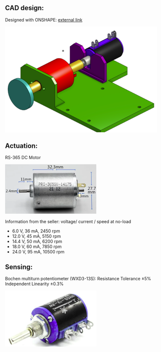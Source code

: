 ## CAD design:

Designed with ONSHAPE: [external link](https://cad.onshape.com/documents/10bc479726efd397e1b6da2f/w/0b0132ffe39dfe43be7fad69/e/8997c8a6fc3ccb14e4730629)

<img src="./images/haptic-konb.png" width="500">

## Actuation:

RS-365 DC Motor

<img src="./images/dc-motor-dimension.png" width="300">

Information from the seller: voltage/ current / speed at no-load
- 6.0 V, 36 mA, 2450 rpm
- 12.0 V, 45 mA, 5150 rpm
- 14.4 V, 50 mA, 6200 rpm
- 18.0 V, 60 mA, 7850 rpm
- 24.0 V, 95 mA, 10500 rpm

## Sensing:

Bochen multiturn potentiometer (WXD3-13S): Resistance Tolerance ±5% Independent Linearity ±0.3% 

<img src="./images/bochen.png" width="300">
